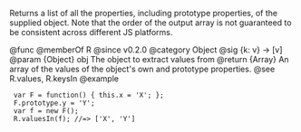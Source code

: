 Returns a list of all the properties, including prototype properties, of the
supplied object.
Note that the order of the output array is not guaranteed to be consistent
across different JS platforms.

@func
@memberOf R
@since v0.2.0
@category Object
@sig {k: v} -> [v]
@param {Object} obj The object to extract values from
@return {Array} An array of the values of the object's own and prototype properties.
@see R.values, R.keysIn
@example

     var F = function() { this.x = 'X'; };
     F.prototype.y = 'Y';
     var f = new F();
     R.valuesIn(f); //=> ['X', 'Y']
